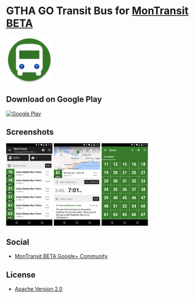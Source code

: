 # GTHA GO Transit Bus for [MonTransit BETA](https://github.com/mtransitapps/mtransit-for-android)

<img width="25%" height="25%" src="https://raw.githubusercontent.com/mtransitapps/ca-gtha-go-transit-bus-android/master/pub/hi-res-app-icon.png"/>

## Download on Google Play

[![Google Play](https://developer.android.com/images/brand/en_app_rgb_wo_60.png)](https://play.google.com/store/apps/details?id=org.mtransit.android.ca_gtha_go_transit_bus)

## Screenshots

<img width="25%" height="25%" src="https://raw.githubusercontent.com/mtransitapps/ca-gtha-go-transit-bus-android/master/pub/screenshot-phone-1.png"/>
<img width="25%" height="25%" src="https://raw.githubusercontent.com/mtransitapps/ca-gtha-go-transit-bus-android/master/pub/screenshot-phone-2.png"/>
<img width="25%" height="25%" src="https://raw.githubusercontent.com/mtransitapps/ca-gtha-go-transit-bus-android/master/pub/screenshot-phone-3.png"/>

## Social

* [MonTransit BETA Google+ Community](https://plus.google.com/communities/111796337224469270605)

## License

* [Apache Version 2.0](http://www.apache.org/licenses/LICENSE-2.0.html)
